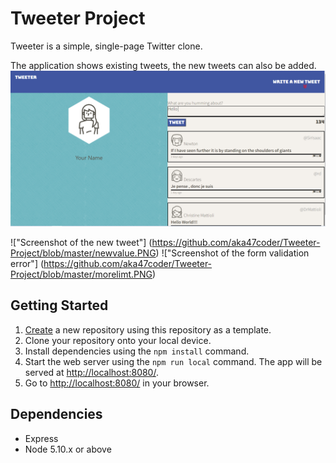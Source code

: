 # Tweeter Project

Tweeter is a simple, single-page Twitter clone.

The application shows existing tweets, the new tweets can also be added. 
!["Screenshot of tweets"](https://github.com/aka47coder/Tweeter-Project/blob/master/newtweet.PNG)

!["Screenshot of the new tweet"] (https://github.com/aka47coder/Tweeter-Project/blob/master/newvalue.PNG)
!["Screenshot of the form validation error"] (https://github.com/aka47coder/Tweeter-Project/blob/master/morelimt.PNG)
## Getting Started

1. [Create](https://docs.github.com/en/repositories/creating-and-managing-repositories/creating-a-repository-from-a-template) a new repository using this repository as a template.
2. Clone your repository onto your local device.
3. Install dependencies using the `npm install` command.
3. Start the web server using the `npm run local` command. The app will be served at <http://localhost:8080/>.
4. Go to <http://localhost:8080/> in your browser.

## Dependencies

- Express
- Node 5.10.x or above
